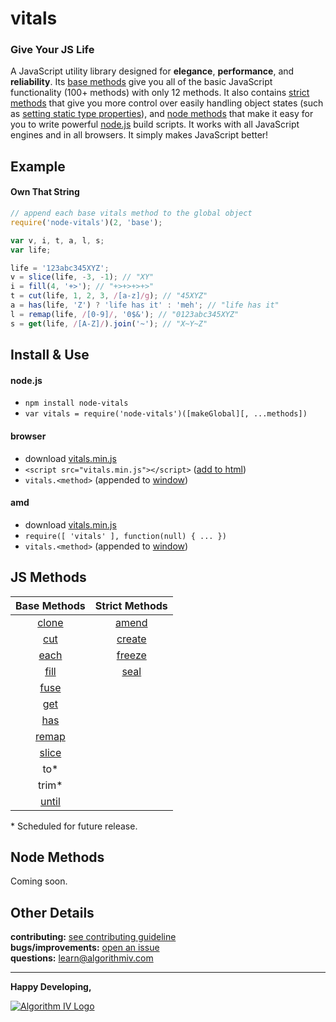 # vitals
### Give Your JS Life
A JavaScript utility library designed for **elegance**, **performance**, and **reliability**. Its [base methods](#js-methods) give you all of the basic JavaScript functionality (100+ methods) with only 12 methods. It also contains [strict methods](#js-methods) that give you more control over easily handling object states (such as [setting static type properties](https://github.com/imaginate/vitals/blob/38f306f2ee/src/methods/amend.js#L60-72)), and [node methods](#node-methods) that make it easy for you to write powerful [node.js](https://nodejs.org) build scripts. It works with all JavaScript engines and in all browsers. It simply makes JavaScript better!


## Example
#### Own That String
```javascript
// append each base vitals method to the global object
require('node-vitals')(2, 'base');

var v, i, t, a, l, s;
var life;

life = '123abc345XYZ';
v = slice(life, -3, -1); // "XY"
i = fill(4, '+>'); // "+>+>+>+>"
t = cut(life, 1, 2, 3, /[a-z]/g); // "45XYZ"
a = has(life, 'Z') ? 'life has it' : 'meh'; // "life has it"
l = remap(life, /[0-9]/, '0$&'); // "0123abc345XYZ"
s = get(life, /[A-Z]/).join('~'); // "X~Y~Z"
```

## Install & Use
#### node.js
- ``` npm install node-vitals ```
- ``` var vitals = require('node-vitals')([makeGlobal][, ...methods]) ```

#### browser
- download [vitals.min.js](https://github.com/imaginate/vitals/blob/master/src/browser/vitals.min.js)
- ``` <script src="vitals.min.js"></script> ``` ([add to html](http://javascript.info/tutorial/adding-script-html#external-scripts))
- ``` vitals.<method> ``` (appended to [window](https://developer.mozilla.org/en-US/docs/Web/API/Window))

#### amd
- download [vitals.min.js](https://github.com/imaginate/vitals/blob/master/src/browser/vitals.min.js)
- ``` require([ 'vitals' ], function(null) { ... }) ```
- ``` vitals.<method> ``` (appended to [window](https://developer.mozilla.org/en-US/docs/Web/API/Window))


## JS Methods
Base Methods                                                                  | Strict Methods
:---------------------------------------------------------------------------: | :-----------------------------------------------------------------------------:
[clone](https://github.com/imaginate/vitals/blob/master/src/methods/clone.js) | [amend](https://github.com/imaginate/vitals/blob/master/src/methods/amend.js)
[cut](https://github.com/imaginate/vitals/blob/master/src/methods/cut.js)     | [create](https://github.com/imaginate/vitals/blob/master/src/methods/create.js)
[each](https://github.com/imaginate/vitals/blob/master/src/methods/each.js)   | [freeze](https://github.com/imaginate/vitals/blob/master/src/methods/freeze.js)
[fill](https://github.com/imaginate/vitals/blob/master/src/methods/fill.js)   | [seal](https://github.com/imaginate/vitals/blob/master/src/methods/seal.js)
[fuse](https://github.com/imaginate/vitals/blob/master/src/methods/fuse.js)   | 
[get](https://github.com/imaginate/vitals/blob/master/src/methods/get.js)     | 
[has](https://github.com/imaginate/vitals/blob/master/src/methods/has.js)     | 
[remap](https://github.com/imaginate/vitals/blob/master/src/methods/remap.js) | 
[slice](https://github.com/imaginate/vitals/blob/master/src/methods/slice.js) | 
to*                                                                           | 
trim*                                                                         | 
[until](https://github.com/imaginate/vitals/blob/master/src/methods/until.js) | 
\* Scheduled for future release.


## Node Methods
Coming soon.


## Other Details
**contributing:** [see contributing guideline](https://github.com/imaginate/vitals/blob/master/CONTRIBUTING.md)<br>
**bugs/improvements:** [open an issue](https://github.com/imaginate/vitals/issues)<br>
**questions:** learn@algorithmiv.com<br>


----
**Happy Developing,**

<a href="http://www.algorithmiv.com/vitals"><img src="http://www.algorithmiv.com/images/aIV-logo.png" alt="Algorithm IV Logo" /></a>